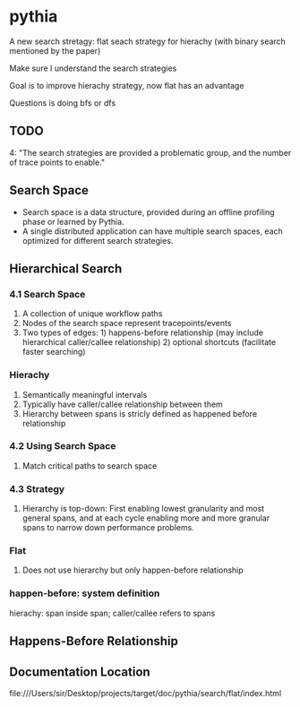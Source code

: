 # pythia

A new search stretagy: flat seach strategy for hierachy (with binary search mentioned by the paper)

Make sure I understand the search strategies

Goal is to improve hierachy strategy, now flat has an advantage

Questions is doing bfs or dfs

## TODO
4: "The search strategies are provided a problematic group, and the number of trace points to enable."

## Search Space
* Search space is a data structure, provided during an offline profiling phase or learned by Pythia.
* A single distributed application can have multiple search spaces, each optimized for different search strategies.


## Hierarchical Search
### 4.1 Search Space
1. A collection of unique workflow paths
2. Nodes of the search space represent tracepoints/events
3. Two types of edges: 1) happens-before relationship (may include hierarchical caller/callee relationship) 2) optional shortcuts (facilitate faster searching)

### Hierachy
1. Semantically meaningful intervals
2. Typically have caller/callee relationship between them
3. Hierarchy between spans is stricly defined as happened before relationship 


### 4.2 Using Search Space
1. Match critical paths to search space

### 4.3 Strategy
1. Hierarchy is top-down: First enabling lowest granularity and most general spans, and at each cycle enabling more and more granular spans to narrow down performance problems.

### Flat
1. Does not use hierarchy but only happen-before relationship

### happen-before: system definition
hierachy: span inside span; caller/callee refers to spans

## Happens-Before Relationship

## Documentation Location
file:///Users/sir/Desktop/projects/target/doc/pythia/search/flat/index.html
